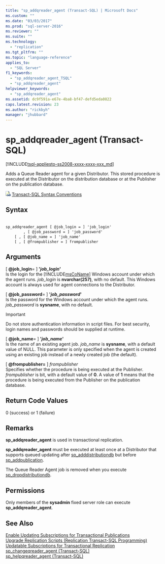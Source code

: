 ```yaml
---
title: "sp_addqreader_agent (Transact-SQL) | Microsoft Docs"
ms.custom: ""
ms.date: "03/03/2017"
ms.prod: "sql-server-2016"
ms.reviewer: ""
ms.suite: ""
ms.technology: 
  - "replication"
ms.tgt_pltfrm: ""
ms.topic: "language-reference"
applies_to: 
  - "SQL Server"
f1_keywords: 
  - "sp_addqreader_agent_TSQL"
  - "sp_addqreader_agent"
helpviewer_keywords: 
  - "sp_addqreader_agent"
ms.assetid: dc9f591a-e67e-4ba8-bf47-defd5eda0822
caps.latest.revision: 23
ms.author: "rickbyh"
manager: "jhubbard"
---
```

# sp_addqreader_agent (Transact-SQL)
[!INCLUDE[tsql-appliesto-ss2008-xxxx-xxxx-xxx_md](../../../database-engine/configure/windows/includes/tsql-appliesto-ss2008-xxxx-xxxx-xxx-md.md)]

  Adds a Queue Reader agent for a given Distributor. This stored procedure is executed at the Distributor on the distribution database or at the Publisher on the publication database.  
  
 ![Topic link icon](../../../database-engine/configure/windows/media/topic-link.gif "Topic link icon") [Transact-SQL Syntax Conventions](../../../t-sql/language-elements/transact-sql-syntax-conventions-transact-sql.md)  
  
## Syntax  
  
```  
  
sp_addqreader_agent [ @job_login = ] 'job_login'  
        , [ @job_password = ] 'job_password'  
    [ , [ @job_name = ] 'job_name'  
    [ , [ @frompublisher = ] frompublisher   
```  
  
## Arguments  
 [ **@job_login**= ] **'***job_login***'**  
 Is the login for the [!INCLUDE[msCoName](../../../advanced-analytics/r-services/tutorials/includes/msconame-md.md)] Windows account under which the agent runs. *job_login* is **nvarchar(257)**, with no default. This Windows account is always used for agent connections to the Distributor.  
  
 [ **@job_password**= ] **'***job_password***'**  
 Is the password for the Windows account under which the agent runs. *job_password* is **sysname**, with no default.  
  
> [!IMPORTANT]  
>  Do not store authentication information in script files. For best security, login names and passwords should be supplied at runtime.  
  
 [ **@job_name**= ] **'***job_name***'**  
 Is the name of an existing agent job. *job_name* is **sysname**, with a default value of NULL. This parameter is only specified when the agent is created using an existing job instead of a newly created job (the default).  
  
 [ **@frompublisher=** ] *frompublisher*  
 Specifies whether the procedure is being executed at the Publisher. *frompublisher* is bit, with a default value of **0**. A value of **1** means that the procedure is being executed from the Publisher on the publication database.  
  
## Return Code Values  
 0 (success) or 1 (failure)  
  
## Remarks  
 **sp_addqreader_agent** is used in transactional replication.  
  
 **sp_addqreader_agent** must be executed at least once at a Distributor that supports queued updating after [sp_adddistributiondb](../../../relational-databases/reference/system-stored-procedures/sp-adddistributiondb-transact-sql.md) but before [sp_addpublication](../../../relational-databases/reference/system-stored-procedures/sp-addpublication-transact-sql.md).  
  
 The Queue Reader Agent job is removed when you execute [sp_dropdistributiondb](../../../relational-databases/reference/system-stored-procedures/sp-dropdistributiondb-transact-sql.md).  
  
## Permissions  
 Only members of the **sysadmin** fixed server role can execute **sp_addqreader_agent**.  
  
## See Also  
 [Enable Updating Subscriptions for Transactional Publications](../../../relational-databases/replication/publish/enable-updating-subscriptions-for-transactional-publications.md)   
 [Upgrade Replication Scripts &#40;Replication Transact-SQL Programming&#41;](../../../relational-databases/replication/administration/upgrade-replication-scripts-replication-transact-sql-programming.md)   
 [Updatable Subscriptions for Transactional Replication](../../../relational-databases/replication/transactional/updatable-subscriptions-for-transactional-replication.md)   
 [sp_changeqreader_agent &#40;Transact-SQL&#41;](../../../relational-databases/reference/system-stored-procedures/sp-changeqreader-agent-transact-sql.md)   
 [sp_helpqreader_agent &#40;Transact-SQL&#41;](../../../relational-databases/reference/system-stored-procedures/sp-helpqreader-agent-transact-sql.md)  
  
  